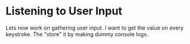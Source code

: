 # Listening to User Input

Lets now work on gathering user input. I want to get the value on every keystroke. The "store" it by making dummy console logs.
